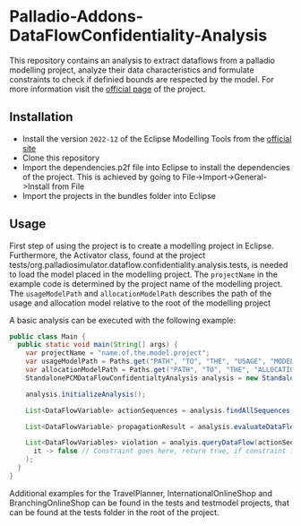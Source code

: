 # Palladio-Addons-DataFlowConfidentiality-Analysis

This repository contains an analysis to extract dataflows from a palladio modelling project, analyze their data characteristics and formulate constraints to check if definied bounds are respected by the model.
For more information visit the [official page](https://fluidtrust.ipd.kit.edu/home/) of the project.

## Installation
- Install the version `2022-12` of the Eclipse Modelling Tools from the [official site](https://www.eclipse.org/downloads/packages/release/2022-12/r/eclipse-modeling-tools)
- Clone this repository
- Import the dependencies.p2f file into Eclipse to install the dependencies of the project. This is achieved by going to File->Import->General->Install from File
- Import the projects in the bundles folder into Eclipse

## Usage
First step of using the project is to create a modelling project in Eclipse.
Furthermore, the Activator class, found at the project tests/org.palladiosimulator.dataflow.confidentiality.analysis.tests, is needed to load the model placed in the modelling project.
The `projectName` in the example code is determined by the project name of the modelling project.
The `usageModelPath` and `allocationModelPath` describes the path of the usage and allocation model relative to the root of the modelling project

A basic analysis can be executed with the following example:

```java
public class Main {
  public static void main(String[] args) {
    var projectName = "name.of.the.model.project";
    var usageModelPath = Paths.get("PATH", "TO", "THE", "USAGE", "MODEL");
    var allocationModelPath = Paths.get("PATH", "TO", "THE", "ALLOCATION", "MODEL");
    StandalonePCMDataFlowConfidentialtyAnalysis analysis = new StandalonePCMDataFlowConfidentialtyAnalysis(projectName, Activator.class, usageModelPath, allocationModelPath);

    analysis.initializeAnalysis();

    List<DataFlowVariable> actionSequences = analysis.findAllSequences();

    List<DataFlowVariable> propagationResult = analysis.evaluateDataFlows(actionSequences);

    List<DataFlowVariables> violation = analyis.queryDataFlow(actionSequences, 
      it -> false // Constraint goes here, return true, if constraint is violated
    );
  }
}
```

Additional examples for the TravelPlanner, InternationalOnlineShop and BranchingOnlineShop can be found in the tests and testmodel projects, that can be found at the tests folder in the root of the project.
